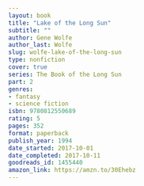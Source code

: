 ```yaml
---
layout: book
title: "Lake of the Long Sun"
subtitle: ""
author: Gene Wolfe
author_last: Wolfe
slug: wolfe-lake-of-the-long-sun
type: nonfiction
cover: true
series: The Book of the Long Sun
part: 2
genres:
- fantasy
- science fiction
isbn: 9780812550689
rating: 5
pages: 352
format: paperback
publish_year: 1994
date_started: 2017-10-01
date_completed: 2017-10-11
goodreads_id: 1455440
amazon_link: https://amzn.to/30Ehebz
---
```

